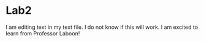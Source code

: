 # Lab2
I am editing text in my text file.
I do not know if this will work.
I am excited to learn from Professor Laboon!
